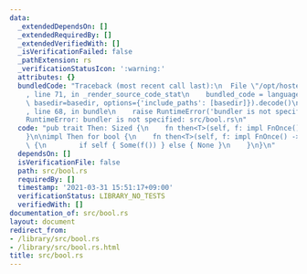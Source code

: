 ```yaml
---
data:
  _extendedDependsOn: []
  _extendedRequiredBy: []
  _extendedVerifiedWith: []
  _isVerificationFailed: false
  _pathExtension: rs
  _verificationStatusIcon: ':warning:'
  attributes: {}
  bundledCode: "Traceback (most recent call last):\n  File \"/opt/hostedtoolcache/Python/3.9.2/x64/lib/python3.9/site-packages/onlinejudge_verify/documentation/build.py\"\
    , line 71, in _render_source_code_stat\n    bundled_code = language.bundle(stat.path,\
    \ basedir=basedir, options={'include_paths': [basedir]}).decode()\n  File \"/opt/hostedtoolcache/Python/3.9.2/x64/lib/python3.9/site-packages/onlinejudge_verify/languages/user_defined.py\"\
    , line 68, in bundle\n    raise RuntimeError('bundler is not specified: {}'.format(path.as_posix()))\n\
    RuntimeError: bundler is not specified: src/bool.rs\n"
  code: "pub trait Then: Sized {\n    fn then<T>(self, f: impl FnOnce() -> T) -> Option<T>;\n\
    }\n\nimpl Then for bool {\n    fn then<T>(self, f: impl FnOnce() -> T) -> Option<T>\
    \ {\n        if self { Some(f()) } else { None }\n    }\n}\n"
  dependsOn: []
  isVerificationFile: false
  path: src/bool.rs
  requiredBy: []
  timestamp: '2021-03-31 15:51:17+09:00'
  verificationStatus: LIBRARY_NO_TESTS
  verifiedWith: []
documentation_of: src/bool.rs
layout: document
redirect_from:
- /library/src/bool.rs
- /library/src/bool.rs.html
title: src/bool.rs
---
```

